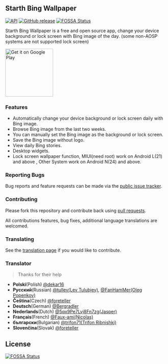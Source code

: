 ## Starth Bing Wallpaper

[![API](https://img.shields.io/badge/API-21%2B-brightgreen.svg?style=flat)](https://android-arsenal.com/api?level=21) [![GitHub release](https://img.shields.io/github/release/liaoheng/BingWallpaper.svg)](https://github.com/liaoheng/BingWallpaper/releases/latest)
[![FOSSA Status](https://app.fossa.com/api/projects/git%2Bgithub.com%2Fliaoheng%2FBingWallpaper.svg?type=shield)](https://app.fossa.com/projects/git%2Bgithub.com%2Fliaoheng%2FBingWallpaper?ref=badge_shield)

Starth Bing Wallpaper is a free and open source app, change your device background or lock screen with Bing image of the day. (some non-AOSP systems are not supported lock screen)

<a href='https://play.google.com/store/apps/details?id=me.liaoheng.wallpaper'><img alt='Get it on Google Play' src='https://play.google.com/intl/en_us/badges/images/generic/en_badge_web_generic.png' width='150'/></a>

### Features

- Automatically change your device background or lock screen daily with Bing image.
- Browse Bing image from the last two weeks.
- You can manually set the Bing image as the background or lock screen.
- Save the Bing image without logo.
- View daily Bing stories.
- Desktop widgets.
- Lock screen wallpaper function, MIUI(need root) work on Android L(21) and above , Other System work on Android N(24) and above.

### Reporting Bugs
Bug reports and feature requests can be made via the [public issue tracker](https://github.com/liaoheng/BingWallpaper/issues).

### Contributing
Please fork this repository and contribute back using [pull requests](https://github.com/liaoheng/BingWallpaper/pulls).

All contributions features, bug fixes, additional language translations are welcomed.

### Translating
See the [translation page](https://crowdin.com/project/starth-bing-wallpaper) if you would like to contribute.

### Translator

> Thanks for their help

- **Polski**(Polish)
[@dekar16](https://crowdin.com/profile/dekar16)
-  **Русский**(Russian)
[@tullev(Lev Tulubjev)](https://crowdin.com/profile/tullev), [@FanHamMer(Oleg Popenkov)](https://crowdin.com/profile/FanHamMer)
- **Čeština**(Czech)
[@foreteller](https://crowdin.com/profile/foreteller)
- **Deutsch**(German)
[@Bergradler](https://crowdin.com/profile/Bergradler)
- **Nederlands**(Dutch)
[@5qx9Pe7Lvj8Fn7zg(Jasper)](https://crowdin.com/profile/5qx9Pe7Lvj8Fn7zg)
- **Français**(French)
[@Faux-ami(Nicolas)](https://crowdin.com/profile/Faux-ami)
- **български**(Bulgarian)
[@trifon71(Trifon Ribnishki)](https://crowdin.com/profile/trifon71)
- **Slovenčina**(Slovak)
[@foreteller](https://crowdin.com/profile/foreteller)


## License
[![FOSSA Status](https://app.fossa.com/api/projects/git%2Bgithub.com%2Fliaoheng%2FBingWallpaper.svg?type=large)](https://app.fossa.com/projects/git%2Bgithub.com%2Fliaoheng%2FBingWallpaper?ref=badge_large)